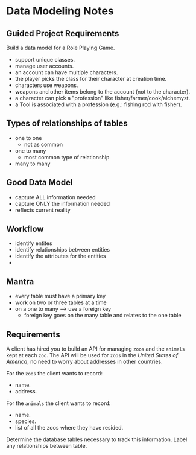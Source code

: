 # Data Modeling Notes

## Guided Project Requirements

Build a data model for a Role Playing Game.

- support unique classes.
- manage user accounts.
- an account can have multiple characters.
- the player picks the class for their character at creation time.
- characters use weapons.
- weapons and other items belong to the account (not to the character).
- a character can pick a "profession" like fisher/farmer/cook/alchemyst.
- a Tool is associated with a profession (e.g.: fishing rod with fisher).

## Types of relationships of tables

- one to one
  - not as common
- one to many
  - most common type of relationship
- many to many

## Good Data Model

- capture ALL information needed
- capture ONLY the information needed
- reflects current reality

## Workflow

- identify entites
- identify relationships between entities
- identify the attributes for the entities
-

## Mantra

- every table must have a primary key
- work on two or three tables at a time
- on a one to many --> use a foreign key
  - foreign key goes on the many table and relates to the one table

## Requirements

A client has hired you to build an API for managing `zoos` and the `animals` kept at each `zoo`. The API will be used for `zoos` in the _United States of America_, no need to worry about addresses in other countries.

For the `zoos` the client wants to record:

- name.
- address.

For the `animals` the client wants to record:

- name.
- species.
- list of all the zoos where they have resided.

Determine the database tables necessary to track this information.
Label any relationships between table.
